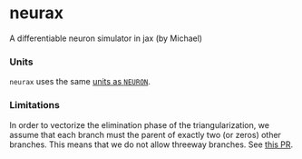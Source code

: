 # neurax
A differentiable neuron simulator in jax (by Michael)

### Units

`neurax` uses the same [units as `NEURON`](https://www.neuron.yale.edu/neuron/static/docs/units/unitchart.html).

### Limitations

In order to vectorize the elimination phase of the triangularization, we assume that each branch must the parent of exactly two (or zeros) other branches. This means that we do not allow threeway branches. See [this PR](https://github.com/mackelab/neurax/pull/10).

